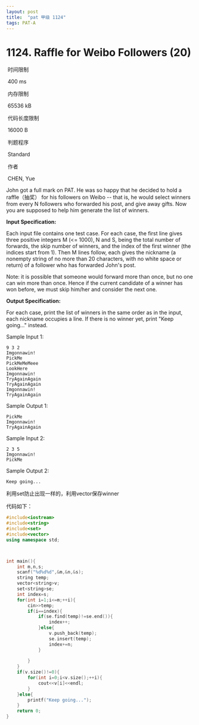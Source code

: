```yaml
---
layout: post
title:  "pat 甲级 1124"
tags: PAT-A
---
```

# 1124. Raffle for Weibo Followers (20)

​    时间限制  

​    400 ms

​    内存限制  

​    65536 kB

​    代码长度限制  

​    16000 B

​      判题程序    

​      Standard    

​      作者    

​      CHEN, Yue

John got a full mark on PAT.  He was so happy that he decided to hold a raffle（抽奖） for his followers on Weibo -- that is, he would select winners from every N followers who forwarded his post, and give away gifts.  Now you are supposed to help him generate the list of winners.

**Input Specification:**

Each input file contains one test case.  For each case, the first line gives three positive integers M (<= 1000), N and S, being the total number of forwards, the skip number of winners, and the index of the first winner (the indices start from 1).  Then M lines follow, each gives the nickname (a nonempty string of no more than 20 characters, with no white space or return) of a follower who has forwarded John's post.

Note: it is possible that someone would forward more than once, but no one can win more than once.  Hence if the current candidate of a winner has won before, we must skip him/her and consider the next one.

**Output Specification:**

For each case, print the list of winners in the same order as in the input, each nickname occupies a line.  If there is no winner yet, print "Keep going..." instead.

Sample Input 1:

```
9 3 2
Imgonnawin!
PickMe
PickMeMeMeee
LookHere
Imgonnawin!
TryAgainAgain
TryAgainAgain
Imgonnawin!
TryAgainAgain

```

Sample Output 1:

```
PickMe
Imgonnawin!
TryAgainAgain

```

Sample Input 2:

```
2 3 5
Imgonnawin!
PickMe

```

Sample Output 2:

```
Keep going...
```

利用set防止出现一样的，利用vector保存winner

代码如下：

```c++
#include<iostream>
#include<string>
#include<set>
#include<vector>
using namespace std;



int main(){
	int m,n,s;
	scanf("%d%d%d",&m,&n,&s);
	string temp;
	vector<string>v;
	set<string>se;
	int index=s;
	for(int i=1;i<=m;++i){
		cin>>temp;
		if(i==index){
			if(se.find(temp)!=se.end()){
				index++;
			}else{
				v.push_back(temp);
				se.insert(temp);
				index+=n;
			}
			
		}
	}
	if(v.size()!=0){
		for(int i=0;i<v.size();++i){
			cout<<v[i]<<endl;
		}
	}else{
		printf("Keep going...");
	}
	return 0;
}
```

